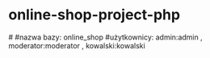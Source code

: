 # online-shop-project-php
#<!-- zdj skalowanie do 400x400 potem przyciecie do 200x355-->
#nazwa bazy:  online_shop
#użytkownicy: admin:admin , moderator:moderator , kowalski:kowalski